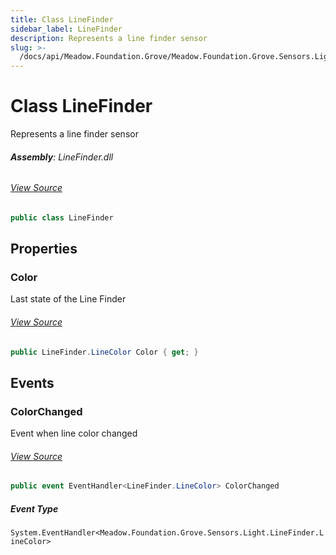 ```yaml
---
title: Class LineFinder
sidebar_label: LineFinder
description: Represents a line finder sensor
slug: >-
  /docs/api/Meadow.Foundation.Grove/Meadow.Foundation.Grove.Sensors.Light/LineFinder
---
```

# Class LineFinder
Represents a line finder sensor

###### **Assembly**: LineFinder.dll
###### [View Source](https://github.com/WildernessLabs/Meadow.Foundation.Grove.git/blob/develop/Source/LineFinder/Driver/LineFinder.cs#L9)
```csharp title="Declaration"
public class LineFinder
```
## Properties
### Color
Last state of the Line Finder
###### [View Source](https://github.com/WildernessLabs/Meadow.Foundation.Grove.git/blob/develop/Source/LineFinder/Driver/LineFinder.cs#L31)
```csharp title="Declaration"
public LineFinder.LineColor Color { get; }
```
## Events
### ColorChanged
Event when line color changed
###### [View Source](https://github.com/WildernessLabs/Meadow.Foundation.Grove.git/blob/develop/Source/LineFinder/Driver/LineFinder.cs#L36)
```csharp title="Declaration"
public event EventHandler<LineFinder.LineColor> ColorChanged
```
##### Event Type
`System.EventHandler<Meadow.Foundation.Grove.Sensors.Light.LineFinder.LineColor>`
